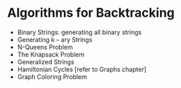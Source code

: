 # Algorithms for Backtracking
- Binary Strings: generating all binary strings
- Generating k – ary Strings
- N-Queens Problem
- The Knapsack Problem
- Generalized Strings
- Hamiltonian Cycles [refer to Graphs chapter]
- Graph Coloring Problem